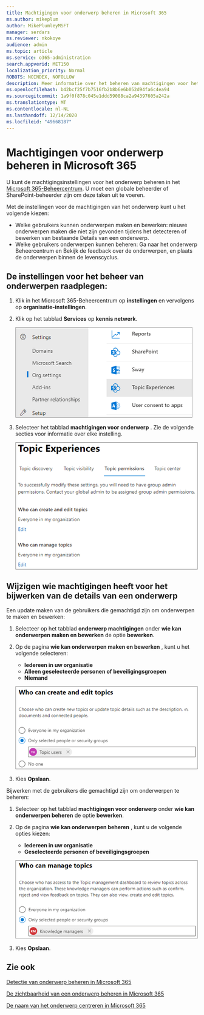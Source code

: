 ```yaml
---
title: Machtigingen voor onderwerp beheren in Microsoft 365
ms.author: mikeplum
author: MikePlumleyMSFT
manager: serdars
ms.reviewer: nkokoye
audience: admin
ms.topic: article
ms.service: o365-administration
search.appverid: MET150
localization_priority: Normal
ROBOTS: NOINDEX, NOFOLLOW
description: Meer informatie over het beheren van machtigingen voor het onderwerp in Microsoft 365.
ms.openlocfilehash: b42bcf25f7b7516fb2b8b6e6b052d94fa6c4ea94
ms.sourcegitcommit: 1a9f0f878c045e1ddd59088ca2a94397605a242a
ms.translationtype: MT
ms.contentlocale: nl-NL
ms.lasthandoff: 12/14/2020
ms.locfileid: "49668187"
---
```

# <a name="manage-topic-permissions-in-microsoft-365"></a>Machtigingen voor onderwerp beheren in Microsoft 365

U kunt de machtigingsinstellingen voor het onderwerp beheren in het [Microsoft 365-Beheercentrum](https://admin.microsoft.com). U moet een globale beheerder of SharePoint-beheerder zijn om deze taken uit te voeren.

Met de instellingen voor de machtigingen van het onderwerp kunt u het volgende kiezen:

- Welke gebruikers kunnen onderwerpen maken en bewerken: nieuwe onderwerpen maken die niet zijn gevonden tijdens het detecteren of bewerken van bestaande Details van een onderwerp.
- Welke gebruikers onderwerpen kunnen beheren: Ga naar het onderwerp Beheercentrum en Bekijk de feedback over de onderwerpen, en plaats de onderwerpen binnen de levenscyclus.

## <a name="to-access-topics-management-settings"></a>De instellingen voor het beheer van onderwerpen raadplegen:

1. Klik in het Microsoft 365-Beheercentrum op **instellingen** en vervolgens op **organisatie-instellingen**.
2. Klik op het tabblad **Services** op **kennis netwerk**.

    ![Mensen verbinden met kennis](../media/admin-org-knowledge-options-completed.png) 

3. Selecteer het tabblad **machtigingen voor onderwerp** . Zie de volgende secties voor informatie over elke instelling.

    ![kennis netwerk-instellingen](../media/knowledge-network-settings-topic-permissions.png) 

## <a name="change-who-has-permissions-to-update-topic-details"></a>Wijzigen wie machtigingen heeft voor het bijwerken van de details van een onderwerp

Een update maken van de gebruikers die gemachtigd zijn om onderwerpen te maken en bewerken:

1. Selecteer op het tabblad **onderwerp machtigingen** onder **wie kan onderwerpen maken en bewerken** de optie **bewerken**.
2. Op de pagina **wie kan onderwerpen maken en bewerken** , kunt u het volgende selecteren:
    - **Iedereen in uw organisatie**
    - **Alleen geselecteerde personen of beveiligingsgroepen**
    - **Niemand**

    ![Onderwerpen maken en bewerken](../media/k-manage-who-can-create-and-edit.png)  

3. Kies **Opslaan**.

Bijwerken met de gebruikers die gemachtigd zijn om onderwerpen te beheren:

1. Selecteer op het tabblad **machtigingen voor onderwerp** onder **wie kan onderwerpen beheren** de optie **bewerken**.
2. Op de pagina **wie kan onderwerpen beheren** , kunt u de volgende opties kiezen:
    - **Iedereen in uw organisatie**
    - **Geselecteerde personen of beveiligingsgroepen**

    ![Onderwerpen beheren](../media/k-manage-who-can-manage-topics.png)  

3. Kies **Opslaan**.

## <a name="see-also"></a>Zie ook

[Detectie van onderwerp beheren in Microsoft 365](topic-experiences-discovery.md)

[De zichtbaarheid van een onderwerp beheren in Microsoft 365](topic-experiences-knowledge-rules.md)

[De naam van het onderwerp centreren in Microsoft 365](topic-experiences-administration.md)
